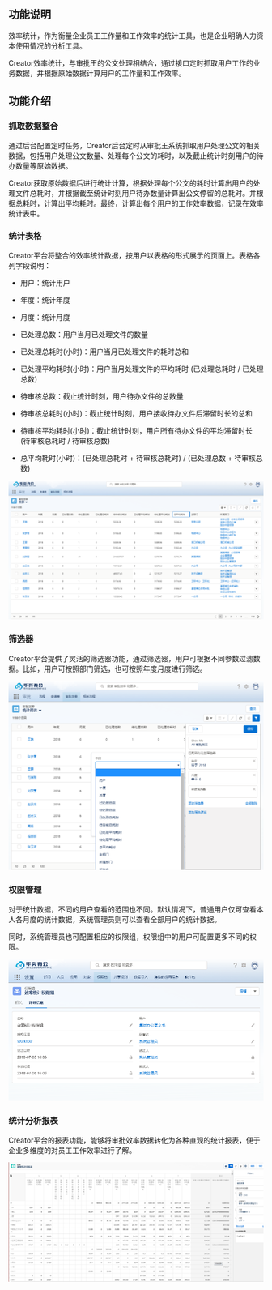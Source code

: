 ## 功能说明

效率统计，作为衡量企业员工工作量和工作效率的统计工具，也是企业明确人力资本使用情况的分析工具。

Creator效率统计，与审批王的公文处理相结合，通过接口定时抓取用户工作的业务数据，并根据原始数据计算用户的工作量和工作效率。

## 功能介绍

### 抓取数据整合

通过后台配置定时任务，Creator后台定时从审批王系统抓取用户处理公文的相关数据，包括用户处理公文数量、处理每个公文的耗时，以及截止统计时刻用户的待办数量等原始数据。

Creator获取原始数据后进行统计计算，根据处理每个公文的耗时计算出用户的处理文件总耗时，并根据截至统计时刻用户待办数量计算出公文停留的总耗时。并根据总耗时，计算出平均耗时。最终，计算出每个用户的工作效率数据，记录在效率统计表中。

### 统计表格

Creator平台将整合的效率统计数据，按用户以表格的形式展示的页面上。表格各列字段说明：

 - 用户：统计用户

 - 年度：统计年度

 - 月度：统计月度

 - 已处理总数：用户当月已处理文件的数量

 - 已处理总耗时(小时)：用户当月已处理文件的耗时总和

 - 已处理平均耗时(小时)：用户当月处理文件的平均耗时 (已处理总耗时 / 已处理总数)

 - 待审核总数：截止统计时刻，用户待办文件的总数量

 - 待审核总耗时(小时)：截止统计时刻，用户接收待办文件后滞留时长的总和

 - 待审核平均耗时(小时)：截止统计时刻，用户所有待办文件的平均滞留时长 (待审核总耗时 / 待审核总数)
 
 - 总平均耗时(小时)：(已处理总耗时 + 待审核总耗时) / (已处理总数 + 待审核总数)

![](images/stat1.png)

### 筛选器

Creator平台提供了灵活的筛选器功能，通过筛选器，用户可根据不同参数过滤数据。比如，用户可按照部门筛选，也可按照年度月度进行筛选。

![](images/stat3.png)

### 权限管理

对于统计数据，不同的用户查看的范围也不同。默认情况下，普通用户仅可查看本人各月度的统计数据，系统管理员则可以查看全部用户的统计数据。

同时，系统管理员也可配置相应的权限组，权限组中的用户可配置更多不同的权限。

![](images/stat2.png)

### 统计分析报表

Creator平台的报表功能，能够将审批效率数据转化为各种直观的统计报表，便于企业多维度的对员工工作效率进行了解。

![](images/stat4.png)